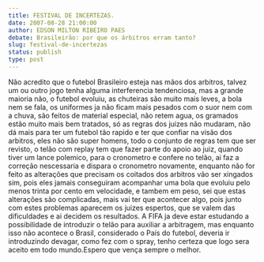 ```yaml
---
title: FESTIVAL DE INCERTEZAS.
date: 2007-08-28 21:00:00
author: EDSON MILTON RIBEIRO PAES
debate: Brasileirão: por que os árbitros erram tanto?
slug: festival-de-incertezas
status: publish 
type: post
---
```


Não acredito que o futebol Brasileiro esteja nas mãos dos arbitros, talvez um ou outro jogo tenha alguma interferencia tendenciosa, mas a grande maioria não, o futebol evoluiu, as chuteiras são muito mais leves, a bola nem se fala, os uniformes ja não ficam mais pesados com o suor nem com a chuva, são feitos de material especial, não retem agua, os gramados estão muito mais bem tratados, só as regras dos juizes não mudaram, não dá mais para ter um futebol tão rapido e ter que confiar na visão dos arbitros, eles não são super homens, todo o conjunto de regras tem que ser revisto, o telão com replay tem que fazer parte do apoio ao juiz, quando tiver um lance polemico, para o cronometro e confere no telão, ai faz a correção nescessaria e dispara o cronometro novamente, enquanto não for feito as alterações que precisam os coitados dos arbitros vão ser xingados sim, pois eles jamais conseguiram acompanhar uma bola que evoluiu pelo menos trinta por cento em velocidade, e tambem em peso, sei que estas alterações são complicadas, mais vai ter que acontecer algo, pois junto com estes problemas aparecem os juizes espertos, que se valem das dificuldades e ai decidem os resultados. A FIFA ja deve estar estudando a possibilidade de introduzir o telão para auxiliar a arbitragem, mas enquanto isso não acontece o Brasil, considerado o País do futebol, deveria ir introduzindo devagar, como fez com o spray, tenho certeza que logo sera aceito em todo mundo.Espero que vença sempre o melhor.
